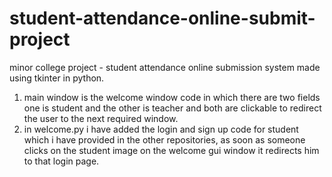 # student-attendance-online-submit-project
minor college project - student attendance online submission system made using tkinter in python.
1. main window is the welcome window code in which there are two fields one is student and the other is teacher and both are clickable to redirect the user to the next required window.
2. in welcome.py i have added the login and sign up code for student which i have provided in the other repositories, as soon as someone clicks on the student image on the welcome gui window it redirects him to that login page.
